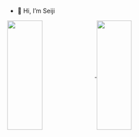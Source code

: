 - 👋 Hi, I’m Seiji


<a href="https://github.com/seiji327/github-readme-stats">
  <img align="center" src="https://github-readme-stats.vercel.app/api/top-langs/?username=seiji327&theme=tokyonight" height="250px" width="40%"/>
</a>
<a href="https://github.com/seiji327/github-readme-stats">
  <img align="center" src="https://github-readme-stats.vercel.app/api?username=seiji327&count_private=true&show_icons=true&theme=tokyonight" height="250px" width="40%"/>
</a>



<!---
seiji327/seiji327 is a ✨ special ✨ repository because its `README.md` (this file) appears on your GitHub profile.
You can click the Preview link to take a look at your changes.
--->
